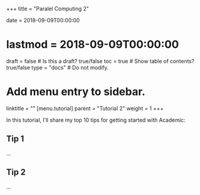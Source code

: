 +++
title = "Paralel Computing 2"

date = 2018-09-09T00:00:00
# lastmod = 2018-09-09T00:00:00

draft = false  # Is this a draft? true/false
toc = true  # Show table of contents? true/false
type = "docs"  # Do not modify.

# Add menu entry to sidebar.
linktitle = ""
[menu.tutorial]
parent = "Tutorial 2"
weight = 1
+++

In this tutorial, I'll share my top 10 tips for getting started with Academic:

## Tip 1

...

## Tip 2

...
